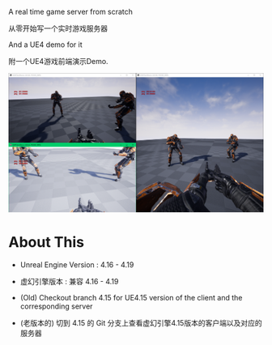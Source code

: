 
A real time game server from scratch

从零开始写一个实时游戏服务器

And a UE4 demo for it

附一个UE4游戏前端演示Demo.


![UE4DemoScreenshot.png](./img/UE4DemoScreenshot.png)




<!-- # Download & Play

 
- Client : [UE4ClientDemo.exe (Win32)](https://pan.baidu.com/s/1B0pMYls7JVYqEWyKH4gkXg) , just check it out !

- 客户端 : 下载 [UE4ClientDemo.exe (Win32)](https://pan.baidu.com/s/1B0pMYls7JVYqEWyKH4gkXg) 玩一下 !

- Server : A server instance is running on my VPS, so just double click the UE4ClientDemo.exe that will connect to my server automatically, enjoy !

- 服务器 : 我VPS上运行着一个服务器实例, 你只需要双击 UE4ClientDemo.exe , 它就会自动连到服务器啦 ! -->


# About This 


- Unreal Engine Version : 4.16 - 4.19

- 虚幻引擎版本 : 兼容 4.16 - 4.19

- (Old) Checkout branch 4.15 for UE4.15 version of the client and the corresponding server

- (老版本的) 切到 4.15 的 Git 分支上查看虚幻引擎4.15版本的客户端以及对应的服务器

